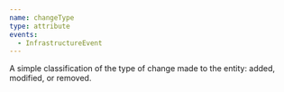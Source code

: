 ```yaml
---
name: changeType
type: attribute
events:
  - InfrastructureEvent
---
```


A simple classification of the type of change made to the entity: added, modified, or removed.